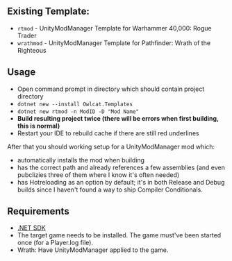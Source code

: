 ## Existing Template:

- `rtmod`  - UnityModManager Template for Warhammer 40,000: Rogue Trader
- `wrathmod`  - UnityModManager Template for Pathfinder: Wrath of the Righteous

## Usage

- Open command prompt in directory which should contain project directory
- `dotnet new --install Owlcat.Templates`
- `dotnet new rtmod -n ModID -D "Mod Name"`
- **Build resulting project twice (there will be errors when first building, this is normal)**
- Restart your IDE to rebuild cache if there are still red underlines

After that you should working setup for a UnityModManager mod which:

- automatically installs the mod when building
- has the correct path and already references a few assemblies (and even pubclizies three of them where I know it's often needed)
- has Hotreloading as an option by default; it's in both Release and Debug builds since I haven't found a way to ship Compiler Conditionals.

## Requirements

- [.NET SDK](https://dotnet.microsoft.com/en-us/download)
- The target game needs to be installed. The game must've been started once (for a Player.log file).
- Wrath: Have UnityModManager applied to the game.